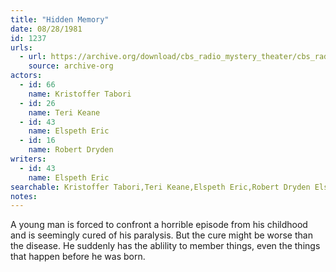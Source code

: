 ```yaml
---
title: "Hidden Memory"
date: 08/28/1981
id: 1237
urls: 
  - url: https://archive.org/download/cbs_radio_mystery_theater/cbs_radio_mystery_theater-1201-1250.zip/cbs_radio_mystery_theater-1201-1250%2Fcbsrmt_1237_hidden_memory.mp3
    source: archive-org
actors:  
  - id: 66
    name: Kristoffer Tabori  
  - id: 26
    name: Teri Keane  
  - id: 43
    name: Elspeth Eric  
  - id: 16
    name: Robert Dryden
writers:  
  - id: 43
    name: Elspeth Eric
searchable: Kristoffer Tabori,Teri Keane,Elspeth Eric,Robert Dryden Elspeth Eric
notes:  
---
```

A young man is forced to confront a horrible episode from his childhood and is seemingly cured of his paralysis. But the cure might be worse than the disease. He suddenly has the ablility to member things, even the things that happen before he was born.